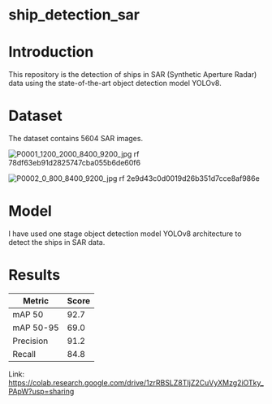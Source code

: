 # ship_detection_sar

# Introduction
This repository is the detection of ships in SAR (Synthetic Aperture Radar) data using the state-of-the-art object detection model YOLOv8.

# Dataset
The dataset contains 5604 SAR images.

![P0001_1200_2000_8400_9200_jpg rf 78df63eb91d2825747cba055b6de60f6](https://github.com/nithinreddy003/ship_detection_sar/assets/104730933/ca00a26b-ca3b-475b-9205-b0b41050fbc1)


![P0002_0_800_8400_9200_jpg rf 2e9d43c0d0019d26b351d7cce8af986e](https://github.com/nithinreddy003/ship_detection_sar/assets/104730933/6bf501f2-b852-4586-ba0e-392964b0342f)


# Model
I have used one stage object detection model YOLOv8 architecture to detect the ships in SAR data.

# Results
| Metric  | Score |
| ------------- | ------------- |
| mAP 50  | 92.7  |
| mAP 50-95  | 69.0  |
| Precision  | 91.2  |
| Recall  | 84.8  |




Link:  https://colab.research.google.com/drive/1zrRBSLZ8TIjZ2CuVyXMzg2iOTky_PApW?usp=sharing
